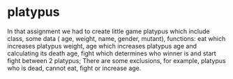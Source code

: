 # platypus

In that assignment we had to create little game platypus which include class, some data ( age, weight, name, gender, mutant), 
functions: eat which increases platypus weight, age which increases platypus age and calculating its death age, 
fight which determines who winner is and start fight between 2 platypus;
There are some exclusions, for example, platypus who is dead, cannot eat, fight or increase age.
